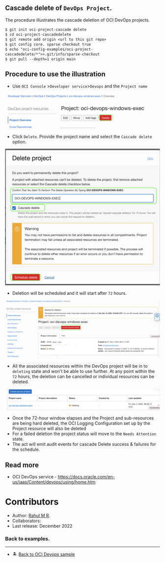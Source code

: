 Cascade delete of `DevOps Project`.
------
The procedure illustrates the cascade deletion of OCI DevOps projects.

   ```
   $ git init oci-project-cascade delete
   $ cd oci-project-cascadedelete
   $ git remote add origin <url to this git repo>
   $ git config core. sparse checkout true
   $ echo "oci-config-examples/oci-project-cascadedelete/*">>.git/info/sparse-checkout
   $ git pull --depth=1 origin main

   ```


Procedure to use the illustration
-------

- Use `OCI Console` >`Developer service`>`Devops` and the `Project name`

![](images/oci-project-view.png)

- Click `Delete`. Provide the project name and select the `Cascade delete` option.

![](images/oci-project-deleteact.png)

- Deletion will be scheduled and it will start after `72` hours.

![](images/oci-deletion-schedule.png)

- All the associated resources within the DevOps project will be in to `deleting` state and won't be able to use further. At any point within the `72` hours, the deletion can be cancelled or individual resources can be deleted.

![](images/oci-project-deleting.png)

- Once the 72-hour window elapses and the Project and sub-resources are being hard deleted, the OCI Logging Configuration set up by the Project resource will also be deleted
- For a failed deletion the project status will move to the `Needs Attention` state.
- The act will emit audit events for cascade Delete success & failures for the schedule.

Read more
---

- OCI DevOps service - https://docs.oracle.com/en-us/iaas/Content/devops/using/home.htm

Contributors
===========

- Author: [Rahul M R](https://github.com/RahulMR42).
- Collaborators:
- Last release: December 2022

### Back to examples.
----

- 🏝️ [Back to OCI Devops sample](./../../README.md)

